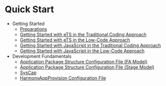 # Quick Start

- Getting Started
  - [Preparations](start-overview.md)
  - [Getting Started with eTS in the Traditional Coding Approach](start-with-ets.md)
  - [Getting Started with eTS in the Low-Code Approach](start-with-ets-low-code.md)
  - [Getting Started with JavaScript in the Traditional Coding Approach](start-with-js.md)
  - [Getting Started with JavaScript in the Low-Code Approach](start-with-js-low-code.md)
- Development Fundamentals
  - [Application Package Structure Configuration File (FA Model)](package-structure.md)
  - [Application Package Structure Configuration File (Stage Model)](stage-structure.md)
  - [SysCap](syscap.md)
  - [HarmonyAppProvision Configuration File](app-provision-structure.md)
